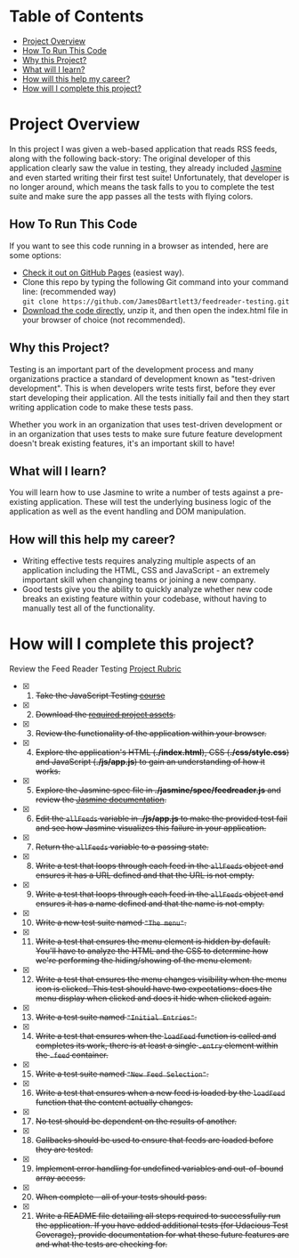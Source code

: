 # Table of Contents
* [Project Overview](#project-overview)
* [How To Run This Code](#how-to-run-this-code)
* [Why this Project?](#why-this-project)
* [What will I learn?](#what-will-i-learn)
* [How will this help my career?](#how-will-this-help-my-career)
* [How will I complete this project?](#how-will-i-complete-this-project)

# Project Overview

In this project I was given a web-based application that reads RSS feeds, along with the following back-story:
The original developer of this application clearly saw the value in testing, they already included [Jasmine](http://jasmine.github.io/) and even started writing their first test suite!
Unfortunately, that developer is no longer around, which means the task falls to you to complete the test suite and make sure the app passes all the tests with flying colors.

## How To Run This Code
If you want to see this code running in a browser as intended, here are some options:
* [Check it out on GitHub Pages](https://jamesdbartlett3.github.io/feedreader-testing/) (easiest way).  
* Clone this repo by typing the following Git command into your command line: (recommended way)  
`git clone https://github.com/JamesDBartlett3/feedreader-testing.git`
* [Download the code directly](https://github.com/JamesDBartlett3/feedreader-testing/archive/master.zip), unzip it, and then open the index.html file in your browser of choice (not recommended). 


## Why this Project?

Testing is an important part of the development process and many organizations practice a standard of development known as "test-driven development". This is when developers write tests first, before they ever start developing their application. All the tests initially fail and then they start writing application code to make these tests pass.

Whether you work in an organization that uses test-driven development or in an organization that uses tests to make sure future feature development doesn't break existing features, it's an important skill to have!


## What will I learn?

You will learn how to use Jasmine to write a number of tests against a pre-existing application. These will test the underlying business logic of the application as well as the event handling and DOM manipulation.


## How will this help my career?

* Writing effective tests requires analyzing multiple aspects of an application including the HTML, CSS and JavaScript - an extremely important skill when changing teams or joining a new company.
* Good tests give you the ability to quickly analyze whether new code breaks an existing feature within your codebase, without having to manually test all of the functionality.


# How will I complete this project?

Review the Feed Reader Testing [Project Rubric](https://review.udacity.com/#!/projects/3442558598/rubric)

- [x] 1. ~~Take the JavaScript Testing [course](https://www.udacity.com/course/ud549)~~
- [x] 2. ~~Download the [required project assets](http://github.com/udacity/frontend-nanodegree-feedreader).~~
- [x] 3. ~~Review the functionality of the application within your browser.~~
- [x] 4. ~~Explore the application's HTML (**./index.html**), CSS (**./css/style.css**) and JavaScript (**./js/app.js**) to gain an understanding of how it works.~~
- [x] 5. ~~Explore the Jasmine spec file in **./jasmine/spec/feedreader.js** and review the [Jasmine documentation](http://jasmine.github.io).~~
- [x] 6. ~~Edit the `allFeeds` variable in **./js/app.js** to make the provided test fail and see how Jasmine visualizes this failure in your application.~~
- [x] 7. ~~Return the `allFeeds` variable to a passing state.~~
- [x] 8. ~~Write a test that loops through each feed in the `allFeeds` object and ensures it has a URL defined and that the URL is not empty.~~
- [x] 9. ~~Write a test that loops through each feed in the `allFeeds` object and ensures it has a name defined and that the name is not empty.~~
- [x] 10. ~~Write a new test suite named `"The menu"`.~~
- [x] 11. ~~Write a test that ensures the menu element is hidden by default. You'll have to analyze the HTML and the CSS to determine how we're performing the hiding/showing of the menu element.~~
- [x] 12. ~~Write a test that ensures the menu changes visibility when the menu icon is clicked. This test should have two expectations: does the menu display when clicked and does it hide when clicked again.~~
- [x] 13. ~~Write a test suite named `"Initial Entries"`.~~
- [x] 14. ~~Write a test that ensures when the `loadFeed` function is called and completes its work, there is at least a single `.entry` element within the `.feed` container.~~
- [x] 15. ~~Write a test suite named `"New Feed Selection"`.~~
- [x] 16. ~~Write a test that ensures when a new feed is loaded by the `loadFeed` function that the content actually changes.~~
- [x] 17. ~~No test should be dependent on the results of another.~~
- [x] 18. ~~Callbacks should be used to ensure that feeds are loaded before they are tested.~~
- [x] 19. ~~Implement error handling for undefined variables and out-of-bound array access.~~
- [x] 20. ~~When complete - all of your tests should pass.~~
- [x] 21. ~~Write a README file detailing all steps required to successfully run the application. If you have added additional tests (for Udacious Test Coverage),  provide documentation for what these future features are and what the tests are checking for.~~

